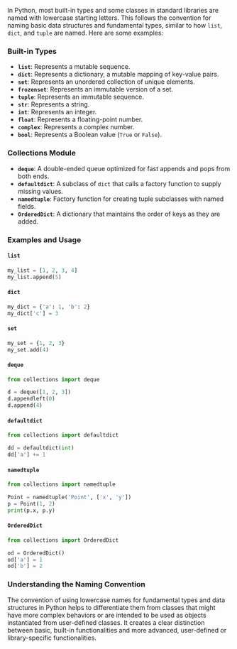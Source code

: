 In Python, most built-in types and some classes in standard libraries are named with lowercase starting letters. This follows the convention for naming basic data structures and fundamental types, similar to how `list`, `dict`, and `tuple` are named. Here are some examples:

### Built-in Types
- **`list`**: Represents a mutable sequence.
- **`dict`**: Represents a dictionary, a mutable mapping of key-value pairs.
- **`set`**: Represents an unordered collection of unique elements.
- **`frozenset`**: Represents an immutable version of a set.
- **`tuple`**: Represents an immutable sequence.
- **`str`**: Represents a string.
- **`int`**: Represents an integer.
- **`float`**: Represents a floating-point number.
- **`complex`**: Represents a complex number.
- **`bool`**: Represents a Boolean value (`True` or `False`).

### Collections Module
- **`deque`**: A double-ended queue optimized for fast appends and pops from both ends.
- **`defaultdict`**: A subclass of `dict` that calls a factory function to supply missing values.
- **`namedtuple`**: Factory function for creating tuple subclasses with named fields.
- **`OrderedDict`**: A dictionary that maintains the order of keys as they are added.

### Examples and Usage

#### `list`
```python
my_list = [1, 2, 3, 4]
my_list.append(5)
```

#### `dict`
```python
my_dict = {'a': 1, 'b': 2}
my_dict['c'] = 3
```

#### `set`
```python
my_set = {1, 2, 3}
my_set.add(4)
```

#### `deque`
```python
from collections import deque

d = deque([1, 2, 3])
d.appendleft(0)
d.append(4)
```

#### `defaultdict`
```python
from collections import defaultdict

dd = defaultdict(int)
dd['a'] += 1
```

#### `namedtuple`
```python
from collections import namedtuple

Point = namedtuple('Point', ['x', 'y'])
p = Point(1, 2)
print(p.x, p.y)
```

#### `OrderedDict`
```python
from collections import OrderedDict

od = OrderedDict()
od['a'] = 1
od['b'] = 2
```

### Understanding the Naming Convention
The convention of using lowercase names for fundamental types and data structures in Python helps to differentiate them from classes that might have more complex behaviors or are intended to be used as objects instantiated from user-defined classes. It creates a clear distinction between basic, built-in functionalities and more advanced, user-defined or library-specific functionalities.